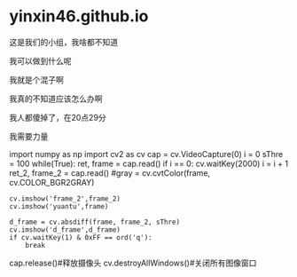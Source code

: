 ﻿# yinxin46.github.io
这是我们的小组，我啥都不知道 

我可以做到什么呢

我就是个混子啊

我真的不知道应该怎么办啊

我人都傻掉了，在20点29分

我需要力量


import numpy as np
import cv2 as cv
cap = cv.VideoCapture(0)
i = 0
sThre = 100
while(True):
    ret, frame = cap.read()
    if i == 0:
        cv.waitKey(2000)
        i = i + 1
    ret_2, frame_2 = cap.read()
    #gray = cv.cvtColor(frame, cv.COLOR_BGR2GRAY)
    
    cv.imshow('frame_2',frame_2)
    cv.imshow('yuantu',frame)
    
    d_frame = cv.absdiff(frame, frame_2, sThre)
    cv.imshow('d_frame',d_frame)
    if cv.waitKey(1) & 0xFF == ord('q'):
        break
cap.release()#释放摄像头
cv.destroyAllWindows()#关闭所有图像窗口


